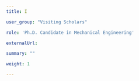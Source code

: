 ```yaml
---
title: I

user_group: "Visiting Scholars"

role: 'Ph.D. Candidate in Mechanical Engineering'

externalUrl: 

summary: ""

weight: 1

---
```



